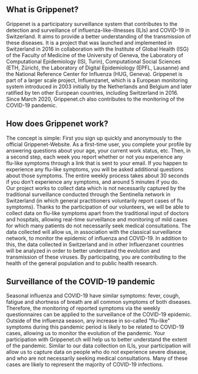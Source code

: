 ## What is Grippenet?<br>
Grippenet is a participatory surveillance system that contributes to the detection and surveillance of influenza-like-illnesses (ILIs) and COVID-19 in Switzerland. It aims to provide a better understanding of the transmission of these diseases. It is a project that was launched and implemented in Switzerland in 2016 in collaboration with the Institute of Global Health (ISG) of the Faculty of Medicine of the University of Geneva, the Laboratory of Computational Epidemiology (ISI, Turin), Computational Social Sciences (ETH, Zürich), the Laboratory of Digital Epidemiology (EPFL, Lausanne) and the National Reference Center for Influenza (HUG, Geneva). Grippenet is part of a larger scale project, Influenzanet, which is a European monitoring system introduced in 2003 initially by the Netherlands and Belgium and later ratified by ten other European countries, including Switzerland in 2016. Since March 2020, Grippenet.ch also contributes to the monitoring of the COVID-19 pandemic.

## How does Grippenet work?<br>

The concept is simple: First you sign up quickly and anonymously to the official Grippenet-Website. As a first-time user, you complete your profile by answering questions about your age, your current work status, etc. Then, in a second step, each week you report whether or not you experience any flu-like symptoms through a link that is sent to your email. If you happen to experience any flu-like symptoms, you will be asked additional questions about those symptoms. The entire weekly process takes about 30 seconds if you don’t experience any symptoms, and around 5 minutes if you do.  
Our project works to collect data which is not necessarily captured by the traditional surveillance conducted through the Sentinella network in Switzerland (in which general practitioners voluntarily report cases of flu symptoms). Thanks to the participation of our volunteers, we will be able to collect data on flu-like symptoms apart from the traditional input of doctors and hospitals, allowing real-time surveillance and monitoring of mild cases for which many patients do not necessarily seek medical consultations. The data collected will allow us, in association with the classical surveillance network, to monitor the epidemic of influenza and COVID-19. In addition to this, the data collected in Switzerland and in other Influenzanet countries will be analyzed in order to better understand the evolution and transmission of these viruses. By participating, you are contributing to the health of the general population and to public health research.


## Surveillance of the COVID-19 pandemic<br>

Seasonal influenza and COVID-19 have similar symptoms: fever, cough, fatigue and shortness of breath are all common symptoms of both diseases. Therefore, the monitoring of reported symptoms via the weekly questionnaires can be applied to the surveillance of the COVID-19 epidemic. Outside of the influenza season, any increase in so-called "flu-like" symptoms during this pandemic period is likely to be related to COVID-19 cases, allowing us to monitor the evolution of the pandemic. Your participation with Grippenet.ch will help us to better understand the extent of the pandemic. Similar to our data collection on ILIs, your participation will allow us to capture data on people who do not experience severe disease, and who are not necessarily seeking medical consultations. Many of these cases are likely to represent the majority of COVID-19 infections.
